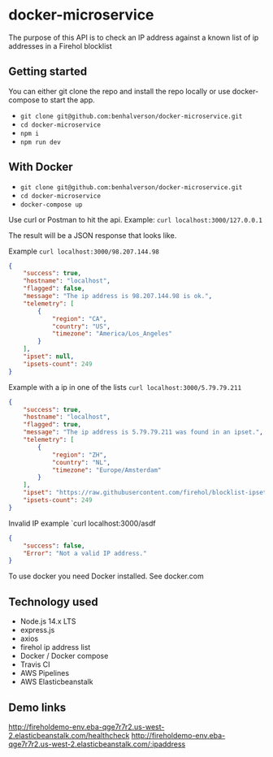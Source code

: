 # docker-microservice
The purpose of this API is to check an IP address against a known list of ip addresses in a Firehol blocklist

## Getting started

You can either git clone the repo and install the repo locally or use docker-compose to start the app.
- `git clone git@github.com:benhalverson/docker-microservice.git`
- `cd docker-microservice`
- `npm i`
- `npm run dev`

## With Docker
- `git clone git@github.com:benhalverson/docker-microservice.git`
- `cd docker-microservice`
- `docker-compose up`

Use curl or Postman to hit the api.
Example: `curl localhost:3000/127.0.0.1`

The result will be a JSON response that looks like.

Example `curl localhost:3000/98.207.144.98`

```json
{
    "success": true,
    "hostname": "localhost",
    "flagged": false,
    "message": "The ip address is 98.207.144.98 is ok.",
    "telemetry": [
        {
            "region": "CA",
            "country": "US",
            "timezone": "America/Los_Angeles"
        }
    ],
    "ipset": null,
    "ipsets-count": 249
}
```

Example with a ip in one of the lists `curl localhost:3000/5.79.79.211`

```json
{
    "success": true,
    "hostname": "localhost",
    "flagged": true,
    "message": "The ip address is 5.79.79.211 was found in an ipset.",
    "telemetry": [
        {
            "region": "ZH",
            "country": "NL",
            "timezone": "Europe/Amsterdam"
        }
    ],
    "ipset": "https://raw.githubusercontent.com/firehol/blocklist-ipsets/master/bambenek_c2.ipset",
    "ipsets-count": 249
}
```

Invalid IP example `curl localhost:3000/asdf
```json
{
    "success": false,
    "Error": "Not a valid IP address."
}
```


To use docker you need Docker installed. See docker.com
## Technology used
- Node.js 14.x LTS
- express.js 
- axios
- firehol ip address list
- Docker / Docker compose
- Travis CI
- AWS Pipelines
- AWS Elasticbeanstalk

## Demo links
http://fireholdemo-env.eba-qge7r7r2.us-west-2.elasticbeanstalk.com/healthcheck
http://fireholdemo-env.eba-qge7r7r2.us-west-2.elasticbeanstalk.com/:ipaddress
